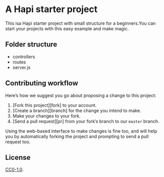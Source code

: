 # A Hapi starter project

This isa Hapi starter project with small structure for
a beginners.You can start your projects with this easy 
example and make magic.

## Folder structure
- controllers
- routes
- server.js

## Contributing workflow

Here’s how we suggest you go about proposing a change to this project:

1. [Fork this project][fork] to your account.
2. [Create a branch][branch] for the change you intend to make.
3. Make your changes to your fork.
4. [Send a pull request][pr] from your fork’s branch to our `master` branch.

Using the web-based interface to make changes is fine too, and will help you
by automatically forking the project and prompting to send a pull request too.

## License

[CC0-1.0](./LICENSE).
